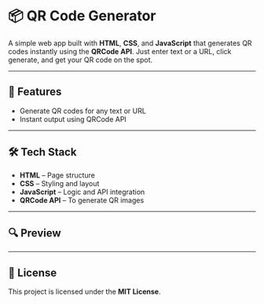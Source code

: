 # 📦 QR Code Generator

A simple web app built with **HTML**, **CSS**, and **JavaScript** that generates QR codes instantly using the **QRCode API**. Just enter text or a URL, click generate, and get your QR code on the spot.

---

## 🔧 Features

- Generate QR codes for any text or URL  
- Instant output using QRCode API   

---

## 🛠️ Tech Stack

- **HTML** – Page structure  
- **CSS** – Styling and layout  
- **JavaScript** – Logic and API integration  
- **QRCode API** – To generate QR images

---

## 🔍 Preview



---

## 📄 License

This project is licensed under the **MIT License**.  
